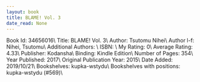 ```yaml
---
layout: book
title: BLAME! Vol. 3
date_read: None
---
```


Book Id: 34656016\ 
Title: BLAME! Vol. 3\ 
Author: Tsutomu Nihei\ 
Author l-f: Nihei, Tsutomu\ 
Additional Authors: \ 
ISBN: \ 
My Rating: 0\ 
Average Rating: 4.33\ 
Publisher: Kodansha\ 
Binding: Kindle Edition\ 
Number of Pages: 354\ 
Year Published: 2017\ 
Original Publication Year: 2015\ 
Date Added: 2019/10/21\ 
Bookshelves: kupka-wstydu\ 
Bookshelves with positions: kupka-wstydu (#569)\ 

